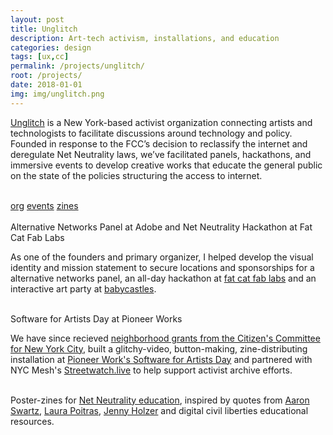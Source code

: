 ```yaml
---
layout: post
title: Unglitch
description: Art-tech activism, installations, and education
categories: design
tags: [ux,cc]
permalink: /projects/unglitch/
root: /projects/
date: 2018-01-01
img: img/unglitch.png
---
```



<a href="http://unglitchthe.net/" target="_blank">Unglitch</a> is a New York-based activist organization connecting artists and technologists to facilitate discussions around technology and policy. Founded in response to the FCC’s decision to reclassify the internet and deregulate
Net Neutrality laws, we’ve facilitated panels, hackathons, and immersive events to develop creative works that educate the general public on the state of the policies structuring the
access to internet. 
<div class="img_row">
	<img class="col two" src="{{ site.baseurl }}/img/unglitch/unglitch_mission.png" alt="" title="unglitch mission"/>
	<img class="col one" src="{{ site.baseurl }}/img/unglitch/unglitch_install.jpg" alt="" title="unglitch installation"/>
</div>
<div class="materials center">
	<a href="http://unglitchthe.net/" target="_blank" class="post-resource" id="sources">org</a>
	<a href="https://express.adobe.com/page/IV0csz3zMoTYd/" target="_blank" class="post-resource" id="sources">events</a>
	<a href="{{ site.baseurl }}/img/unglitch/Poster-Zines.pdf" target="_blank" class="post-resource" id="sources">zines</a>
</div>

<!-- <div class="img_row">
	<img class="col half" src="{{ site.baseurl }}/img/unglitch/design/unglitch_hackathon.png" alt="" title="unglitch identification design"/>
	<img class="col half" src="{{ site.baseurl }}/img/unglitch/design/unglitch_outreach.png" alt="" title="unglitch identification design"/>
</div> -->
<div class="img_full">
	<img class="col one" src="{{ site.baseurl }}/img/unglitch/events/hackathon1.JPG" alt="" title="nn hackathon"/>
	<img class="col one" src="{{ site.baseurl }}/img/unglitch/events/hackathon2.JPG" alt="" title="nn hackathon"/>
	<img class="col one" src="{{ site.baseurl }}/img/unglitch/events/hackathon3.JPG" alt="" title="nn hackathon"/>
</div>
<div class="col three caption">
Alternative Networks Panel at Adobe and Net Neutrality Hackathon at Fat Cat Fab Labs
</div>

As one of the founders and primary organizer, I helped develop the visual identity and mission statement to secure locations and sponsorships for a alternative networks panel, an all-day hackathon at <a href="https://fatcatfablab.org/">fat cat fab labs</a> and an interactive art party at <a href="https://www.babycastles.com/" target="_blank">babycastles</a>.

<div class="img_full">
	<img class="col one" src="{{ site.baseurl }}/img/unglitch/events/s4ad1.jpg" alt="" title="s4ad"/>
	<img class="col one" src="{{ site.baseurl }}/img/unglitch/events/s4ad2.JPG" alt="" title="s4ad"/>
	<img class="col one" src="{{ site.baseurl }}/img/unglitch/events/s4ad3.jpg" alt="" title="s4ad"/>
</div>
<div class="col three caption">
Software for Artists Day at Pioneer Works
</div>

We have since recieved <a href="www.citizensnyc.org/grants/neighborhood-grants" target="_blank">neighborhood grants from the Citizen's Committee for New York City</a>, built a glitchy-video, button-making, zine-distributing installation at <a href="https://pioneerworks.org/series/software-for-artists-day" target="_blank">Pioneer Work's Software for Artists Day</a> and partnered with NYC Mesh's <a href="/projects/streetwatch-live/" target="_blank">Streetwatch.live</a> to help support activist archive efforts.
 
<div class="img_full">
	<img class="col one" src="{{ site.baseurl }}/img/unglitch/poster1.png" alt="" title="aaron swartz quote"/>
	<img class="col one" src="{{ site.baseurl }}/img/unglitch/poster2.png" alt="" title="laura poitras quote"/>
	<img class="col one" src="{{ site.baseurl }}/img/unglitch/zine2.png" alt="" title="jenny holtzer quote"/>
</div>
<div class="col three caption">
Poster-zines for <a href="img/unglitch/Poster-Zines.pdf" target="_blank">Net Neutrality education</a>, inspired by quotes from <a href="https://en.wikipedia.org/wiki/Aaron_Swartz" target="_blank">Aaron Swartz</a>, <a href="https://en.wikipedia.org/wiki/Laura_Poitras" target="_blank">Laura Poitras</a>, <a href="https://en.wikipedia.org/wiki/Jenny_Holzer" target="_blank">Jenny Holzer</a> and digital civil liberties educational resources.
</div>
<!-- <div class="img_full">
	<img class="col half" src="{{ site.baseurl }}/img/unglitch/zine1.png" alt="" title="poster back foldable zines"/>
	<img class="col half" src="{{ site.baseurl }}/img/unglitch/zine2.png" alt="" title="poster back foldable zines"/>
</div> -->